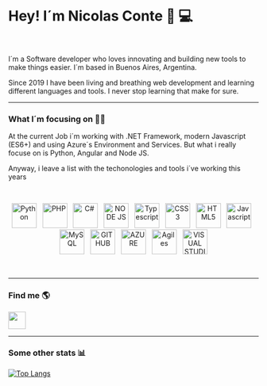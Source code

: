 <h1> Hey! I´m Nicolas Conte 🍻 💻 </h1>

<br>

<p>
I´m a Software developer who loves innovating and building new tools to make things easier. I´m based in Buenos Aires, Argentina.

Since 2019 I have been living and breathing web development and learning different languages and tools. I never stop learning that make for sure. 
</p>

<hr>

<h3>What I´m focusing on 👨‍🎓</h3>

<p>
At the current Job i´m working with .NET Framework, modern Javascript (ES6+) and using Azure´s Environment and Services. But what i really focuse on is Python, Angular and Node JS. 

Anyway, i leave a list with the techonologies and tools i´ve working this years
</p>

<br>

<p align="center">
	<img src="https://image.flaticon.com/icons/png/512/1822/1822899.png" width=50 alt="Python">
    <span> &nbsp; </span>
    <img src="https://image.flaticon.com/icons/png/512/919/919830.png" width=50 alt="PHP">
    <span> &nbsp; </span>
    <img src="https://image.flaticon.com/icons/png/512/358/358879.png" width=50 alt="C#">
    <span> &nbsp; </span>
    <img src="https://image.flaticon.com/icons/png/512/919/919825.png" width=50 alt="NODE JS">
    <span> &nbsp; </span>
    <img src="https://image.flaticon.com/icons/png/512/919/919832.png" width=50 alt="Typescript">
    <span> &nbsp; </span>
    <img src="https://image.flaticon.com/icons/png/512/919/919826.png" width=50 alt="CSS3">
    <span> &nbsp; </span>
    <img src="https://image.flaticon.com/icons/png/512/919/919827.png" width=50 alt="HTML5">
    <span> &nbsp; </span>
    <img src="https://image.flaticon.com/icons/png/512/919/919828.png" width=50 alt="Javascript">
    <span> &nbsp; </span>
    <img src="https://image.flaticon.com/icons/png/512/919/919836.png" width=50 alt="MySQL">
    <span> &nbsp; </span>
    <img src="https://image.flaticon.com/icons/png/512/919/919847.png" width=50 alt="GITHUB">
    <span> &nbsp; </span>
    <img src="https://image.flaticon.com/icons/png/512/873/873107.png" width=50 alt="AZURE">
    <span> &nbsp; </span>
    <img src="https://image.flaticon.com/icons/png/512/2196/2196157.png" width=50 alt="Agiles">    
    <span> &nbsp; </span>
    <img src="https://image.flaticon.com/icons/png/512/906/906324.png" width=50 alt="VISUAL STUDIO">    
</p>

<br>

<hr>

<h3> Find me 🌎</h3>

<a href="https://www.linkedin.com/in/nicolas-conte/" target="_blank">
    <img src="https://image.flaticon.com/icons/png/512/174/174857.png" width=35>
</a>

<br>

<hr>

<h3> Some other stats 📊</h3>

[![Top Langs](https://github-readme-stats.vercel.app/api/top-langs/?username=nicoconte)](https://github.com/nicoconte/github-readme-stats)
